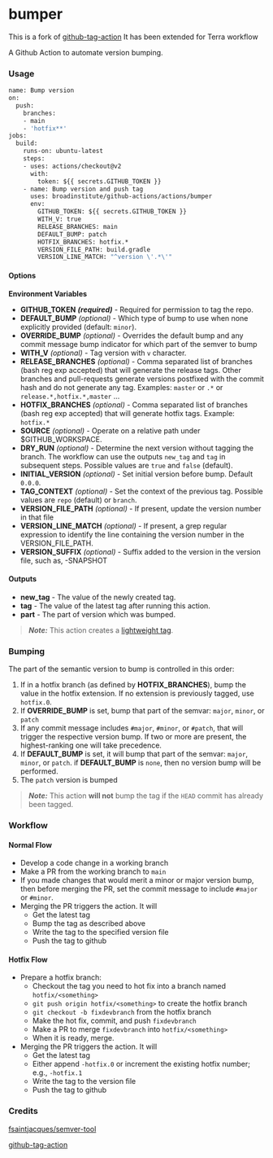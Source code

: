 # bumper

This is a fork of [github-tag-action](https://github.com/anothrNick/github-tag-action)
It has been extended for Terra workflow

A Github Action to automate version bumping.

### Usage

```Dockerfile
name: Bump version
on:
  push:
    branches:
    - main
    - 'hotfix**'
jobs:
  build:
    runs-on: ubuntu-latest
    steps:
    - uses: actions/checkout@v2
      with:
        token: ${{ secrets.GITHUB_TOKEN }}
    - name: Bump version and push tag
      uses: broadinstitute/github-actions/actions/bumper
      env:
        GITHUB_TOKEN: ${{ secrets.GITHUB_TOKEN }}
        WITH_V: true
        RELEASE_BRANCHES: main
        DEFAULT_BUMP: patch
        HOTFIX_BRANCHES: hotfix.*
        VERSION_FILE_PATH: build.gradle
        VERSION_LINE_MATCH: "^version \'.*\'"
```

#### Options

**Environment Variables**

* **GITHUB_TOKEN** ***(required)*** - Required for permission to tag the repo.
* **DEFAULT_BUMP** *(optional)* - Which type of bump to use when none explicitly provided (default: `minor`).
* **OVERRIDE_BUMP** *(optional)* - Overrides the default bump and any commit message bump
  indicator for which part of the semver to bump
* **WITH_V** *(optional)* - Tag version with `v` character.
* **RELEASE_BRANCHES** *(optional)* - Comma separated list of branches (bash reg exp accepted) that will generate the release tags. Other branches and pull-requests generate versions postfixed with the commit hash and do not generate any tag. Examples: `master` or `.*` or `release.*,hotfix.*,master` ...
* **HOTFIX_BRANCHES** *(optional)* - Comma separated list of branches (bash reg exp
  accepted) that will generate hotfix tags. Example: `hotfix.*`
* **SOURCE** *(optional)* - Operate on a relative path under $GITHUB_WORKSPACE.
* **DRY_RUN** *(optional)* - Determine the next version without tagging the branch. The workflow can use the outputs `new_tag` and `tag` in subsequent steps. Possible values are ```true``` and ```false``` (default).
* **INITIAL_VERSION** *(optional)* - Set initial version before bump. Default `0.0.0`.
* **TAG_CONTEXT** *(optional)* - Set the context of the previous tag. Possible values are `repo` (default) or `branch`.
* **VERSION_FILE_PATH** *(optional)* - If present, update the version number in that file
* **VERSION_LINE_MATCH** *(optional)* - If present, a grep regular expression to identify the line containing the version number in the VERSION_FILE_PATH.
* **VERSION_SUFFIX** *(optional)* - Suffix added to the version in the version file, such as, -SNAPSHOT

#### Outputs

* **new_tag** - The value of the newly created tag.
* **tag** - The value of the latest tag after running this action.
* **part** - The part of version which was bumped.

> ***Note:*** This action creates a [lightweight tag](https://developer.github.com/v3/git/refs/#create-a-reference).

### Bumping

The part of the semantic version to bump is controlled in this order:
 1. If in a hotfix branch (as defined by **HOTFIX_BRANCHES**), bump the value in the
 hotfix extension. If no extension is previously tagged, use `hotfix.0`.
 2. If **OVERRIDE_BUMP** is set, bump that part of the semvar: `major`, `minor`, or `patch`
 3. If any commit message includes `#major`, `#minor`, or `#patch`, that will trigger the respective version bump. If two or more are present, the highest-ranking one will take precedence.
 4. If **DEFAULT_BUMP** is set, it will bump that part of the semvar: `major`, `minor`, or
 `patch`. if **DEFAULT_BUMP** is `none`, then no version bump will be performed.
 5. The `patch` version is bumped

> ***Note:*** This action **will not** bump the tag if the `HEAD` commit has already been tagged.

### Workflow

#### Normal Flow

* Develop a code change in a working branch
* Make a PR from the working branch to `main`
* If you made changes that would merit a minor or major version bump, then before merging
the PR, set the commit message to include `#major` or `#minor`.
* Merging the PR triggers the action. It will
  * Get the latest tag
  * Bump the tag as described above
  * Write the tag to the specified version file
  * Push the tag to github

#### Hotfix Flow

* Prepare a hotfix branch:
  * Checkout the tag you need to hot fix into a branch named `hotfix/<something>`
  * `git push origin hotfix/<something>` to create the hotfix branch
  * `git checkout -b fixdevbranch` from the hotfix branch
  * Make the hot fix, commit, and push `fixdevbranch`
  * Make a PR to merge `fixdevbranch` into `hotfix/<something>`
  * When it is ready, merge.
* Merging the PR triggers the action. It will
  * Get the latest tag
  * Either append `-hotfix.0` or increment the existing hotfix number; e.g., `-hotfix.1`
  * Write the tag to the version file
  * Push the tag to github

### Credits

[fsaintjacques/semver-tool](https://github.com/fsaintjacques/semver-tool)

[github-tag-action](https://github.com/anothrNick/github-tag-action)
